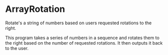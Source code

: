 # ArrayRotation
Rotate's a string of numbers based on users requested rotations to the right.

This program takes a series of numbers in a sequence and rotates them to the right based on the number of requested rotations.  It then outputs it back to the user.
